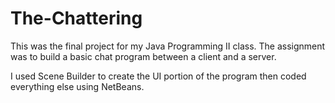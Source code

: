 # The-Chattering

This was the final project for my Java Programming II class. The assignment was to build a basic chat program between a client and a server.

I used Scene Builder to create the UI portion of the program then coded everything else using NetBeans.
